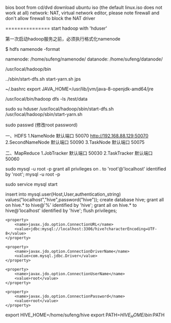 bios boot from cd/dvd 
download ubuntu iso (the default linux.iso does not work at all)
network: NAT, virtual network editor, please note firewall and don't allow firewall to block the NAT driver

===============
start hadoop with 'hduser'

第一次启动hadoop服务之前，必须执行格式化namenode

$ hdfs namenode -format

namenode:  /home/sufeng/namenode/
datanode: /home/sufeng/datanode/

/usr/local/hadoop/bin

../sbin/start-dfs.sh
start-yarn.sh
jps

~/.bashrc
export JAVA_HOME=/usr/lib/jvm/java-8-openjdk-amd64/jre


/usr/local/bin/hadoop dfs -ls /test/data


sudo su hduser
/usr/local/hadoop/sbin/start-dfs.sh
/usr/local/hadoop/sbin/start-yarn.sh

sudo passwd (修改root password)

一、HDFS
    1.NameNode 默认端口   50070   http://192.168.88.129:50070
    2.SecondNameNode 默认端口   50090
    3.TaskNode 默认端口   50075

二、MapReduce
    1.JobTracker 默认端口   50030
    2.TaskTracker 默认端口   50060


sudo mysql -u root -p 
grant all privileges on *.* to 'root'@'localhost' identified by 'root';
mysql -u root -p

sudo service mysql start

insert into mysql.user(Host,User,authentication_string) values("localhost","hive",password("hive"));
create database hive;
grant all on hive.* to hive@'%'  identified by 'hive';
grant all on hive.* to hive@'localhost'  identified by 'hive';
flush privileges;


    <property>
        <name>javax.jdo.option.ConnectionURL</name>
        <value>jdbc:mysql://localhost:3306/hive?characterEncoding=UTF-8</value>
    </property>

    <property>
        <name>javax.jdo.option.ConnectionDriverName</name>
        <value>com.mysql.jdbc.Driver</value>
    </property>

    <property>
        <name>javax.jdo.option.ConnectionUserName</name>
        <value>root</value>
    </property>

    <property>
        <name>javax.jdo.option.ConnectionPassword</name>
        <value>root</value>
    </property>



export HIVE_HOME=/home/sufeng/hive
export PATH=$HIVE_HOME/bin:$PATH


